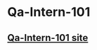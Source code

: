Qa-Intern-101
===============

## [Qa-Intern-101 site](http://blackbaud-napoleonkernessant.github.io/qa_101_jekyll/)

